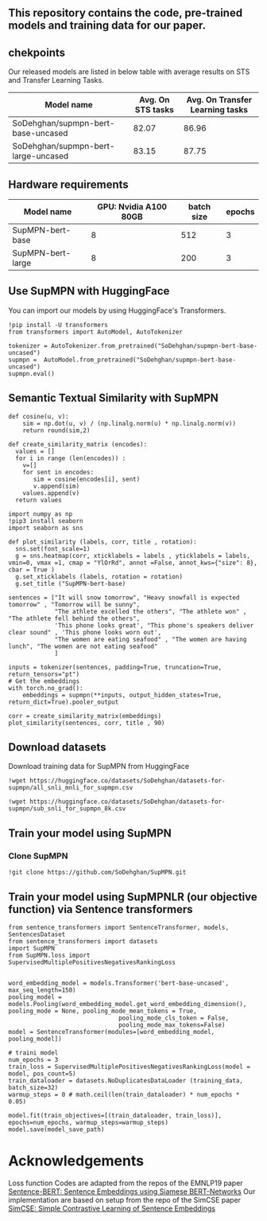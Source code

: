 ## This repository contains the code, pre-trained models and training data for our paper.

## chekpoints
Our released models are listed in below table with average results on STS and Transfer Learning Tasks. 

| Model name                             | Avg. On STS tasks | Avg. On Transfer Learning tasks |
| -------------------------------------- | ----------------- | ------------------------------- |
| SoDehghan/supmpn-bert-base-uncased     |       82.07       |                     86.96       |
| SoDehghan/supmpn-bert-large-uncased    |       83.15       |                     87.75       |


## Hardware requirements

| Model name          |  GPU: Nvidia A100 80GB  |  batch size | epochs  |  
| ------------------- | ----------------------- | ----------- | ------- | 
| SupMPN-bert-base    |           8             |     512     |    3    |  
| SupMPN-bert-large   |           8             |     200     |    3    | 


## Use SupMPN with HuggingFace 
You can import our models by using HuggingFace's Transformers.
```
!pip install -U transformers
from transformers import AutoModel, AutoTokenizer

tokenizer = AutoTokenizer.from_pretrained("SoDehghan/supmpn-bert-base-uncased")
supmpn =  AutoModel.from_pretrained("SoDehghan/supmpn-bert-base-uncased")
supmpn.eval()
```

## Semantic Textual Similarity with SupMPN
```
def cosine(u, v):
    sim = np.dot(u, v) / (np.linalg.norm(u) * np.linalg.norm(v))
    return round(sim,2)

def create_similarity_matrix (encodes):
  values = []
  for i in range (len(encodes)) :
    v=[]
    for sent in encodes:
       sim = cosine(encodes[i], sent)
       v.append(sim)
    values.append(v)  
  return values
```
```
import numpy as np
!pip3 install seaborn
import seaborn as sns

def plot_similarity (labels, corr, title , rotation):
  sns.set(font_scale=1)
  g = sns.heatmap(corr, xticklabels = labels , yticklabels = labels, vmin=0, vmax =1, cmap = "YlOrRd", annot =False, annot_kws={"size": 8}, cbar = True ) 
  g.set_xticklabels (labels, rotation = rotation)
  g.set_title ("SupMPN-bert-base)
```
```
sentences = ["It will snow tomorrow", "Heavy snowfall is expected tomorrow" , "Tomorrow will be sunny",
             "The athlete excelled the others", "The athlete won" , "The athlete fell behind the others",
             'This phone looks great', "This phone's speakers deliver clear sound" , 'This phone looks worn out',
             "The women are eating seafood" , "The women are having lunch", "The women are not eating seafood"
             ]  

inputs = tokenizer(sentences, padding=True, truncation=True, return_tensors="pt")
# Get the embeddings
with torch.no_grad():
    embeddings = supmpn(**inputs, output_hidden_states=True, return_dict=True).pooler_output
    
corr = create_similarity_matrix(embeddings)
plot_similarity(sentences, corr, title , 90)
```

## Download datasets
Download training data for SupMPN from HuggingFace
```
!wget https://huggingface.co/datasets/SoDehghan/datasets-for-supmpn/all_snli_mnli_for_supmpn.csv

!wget https://huggingface.co/datasets/SoDehghan/datasets-for-supmpn/sub_snli_for_supmpn_8k.csv

```

## Train your model using SupMPN
### Clone SupMPN
```
!git clone https://github.com/SoDehghan/SupMPN.git
```


## Train your model using SupMPNLR (our objective function) via Sentence transformers

```
from sentence_transformers import SentenceTransformer, models, SentencesDataset
from sentence_transformers import datasets
import SupMPN
from SupMPN.loss import SupervisedMultiplePositivesNegativesRankingLoss


word_embedding_model = models.Transformer('bert-base-uncased', max_seq_length=150)
pooling_model = models.Pooling(word_embedding_model.get_word_embedding_dimension(), pooling_mode = None, pooling_mode_mean_tokens = True,
                               pooling_mode_cls_token = False,
                               pooling_mode_max_tokens=False)
model = SentenceTransformer(modules=[word_embedding_model, pooling_model])

# traini model
num_epochs = 3
train_loss = SupervisedMultiplePositivesNegativesRankingLoss(model = model, pos_count=5)
train_dataloader = datasets.NoDuplicatesDataLoader (training_data, batch_size=32)
warmup_steps = 0 # math.ceil(len(train_dataloader) * num_epochs * 0.05)

model.fit(train_objectives=[(train_dataloader, train_loss)], epochs=num_epochs, warmup_steps=warmup_steps)
model.save(model_save_path)
```

# Acknowledgements
Loss function Codes are adapted from the repos of the EMNLP19 paper [Sentence-BERT: Sentence Embeddings using Siamese BERT-Networks](https://github.com/UKPLab/sentence-transformers)
Our implementation are based on setup from the repo of the SimCSE paper [SimCSE: Simple Contrastive Learning of Sentence Embeddings](https://github.com/princeton-nlp/SimCSE)

